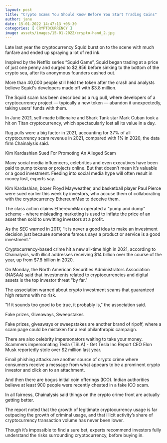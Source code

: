 ```yaml
---
layout: post
title: "Crypto Scams You Should Know Before You Start Trading Coins"
author: jane 
date: 15-01-2022 14:47:13 +05:30 
categories: [ CRYPTOCURRENCY ] 
image: assets/images/15-01-2022/crypto-hand_2.jpg
---
```

Late last year the cryptocurrency Squid burst on to the scene with much fanfare and ended up spraying a lot of red ink.

Inspired by the Netflix series “Squid Game”, Squid began trading at a price of just one penny and surged to $2,856 before sinking to the bottom of the crypto sea, after its anonymous founders cashed out.



More than 40,000 people still held the token after the crash and analysts believe Squid's developers made off with $3.8 million.

The Squid scam has been described as a rug pull, where developers of a cryptocurrency project — typically a new token — abandon it unexpectedly, taking users’ funds with them.

In June 2021, self-made billionaire and Shark Tank star Mark Cuban took a hit on Titan cryptocurrency, which spectacularly lost all its value in a day.

Rug pulls were a big factor in 2021, accounting for 37% of all cryptocurrency scam revenue in 2021, compared with 1% in 2020, the data firm Chainalysis said.

Kim Kardashian Sued For Promoting An Alleged Scam

Many social media influencers, celebrities and even executives have been paid to pump tokens or projects online. But that doesn’t mean it’s valuable or a good investment. Feeding into social media hype will often result in money lost, experts say.

Kim Kardashian, boxer Floyd Mayweather, and basketball player Paul Pierce were sued earlier this week by investors, who accuse them of collaborating with the cryptocurrency EthereumMax to deceive them.

The class action claims EthereumMax operated a "pump and dump" scheme - where misleading marketing is used to inflate the price of an asset then sold to unwitting investors at a profit.

As the SEC warned in 2017, “it is never a good idea to make an investment decision just because someone famous says a product or service is a good investment.”

Cryptocurrency-based crime hit a new all-time high in 2021, according to Chainalysis, with illicit addresses receiving $14 billion over the course of the year, up from $7.8 billion in 2020.

On Monday, the North American Securities Administrators Association (NASAA) said that investments related to cryptocurrencies and digital assets is the top investor threat "by far."

The association warned about crypto investment scams that guaranteed high returns with no risk.

"If it sounds too good to be true, it probably is," the association said.

Fake prizes, Giveaways, Sweepstakes

Fake prizes, giveaways or sweepstakes are another brand of ripoff, where a scam page could be mistaken for a real philanthropic campaign.

There are also celebrity impersonators waiting to take your money. Scammers impersonating Tesla (TSLA) - Get Tesla Inc Report CEO Elon Musk reportedly stole over $2 million last year.

Email phishing attacks are another source of crypto crime where consumers receive a message from what appears to be a prominent crypto investor and click on to an attachment.

And then there are bogus initial coin offerings (ICO). Indian authorities believe at least 900 people were recently cheated in a fake ICO scam.

In all fairness, Chainalysis said things on the crypto crime front are actually getting better.

The report noted that the growth of legitimate cryptocurrency usage is far outpacing the growth of criminal usage, and that illicit activity’s share of cryptocurrency transaction volume has never been lower.

Though it’s impossible to find a sure bet, experts recommend investors fully understand the risks surrounding cryptocurrency, before buying in.